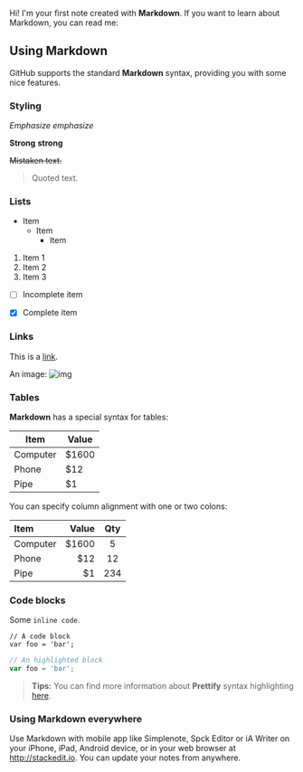 Hi! I'm your first note created with **Markdown**. If you want to learn about Markdown, you can read me:


## Using Markdown

GitHub supports the standard **Markdown** syntax, providing you with some nice features.


### Styling

*Emphasize* _emphasize_

**Strong** __strong__

~~Mistaken text.~~

> Quoted text.


### Lists

- Item
  * Item
    + Item

1. Item 1
2. Item 2
3. Item 3

- [ ] Incomplete item
- [x] Complete item


### Links

This is a [link](http://example.com).

An image: ![img](pic.jpg)


### Tables

**Markdown** has a special syntax for tables:

Item     | Value
-------- | ---
Computer | $1600
Phone    | $12
Pipe     | $1

You can specify column alignment with one or two colons:

| Item     | Value | Qty   |
| :------- | ----: | :---: |
| Computer | $1600 |  5    |
| Phone    | $12   |  12   |
| Pipe     | $1    |  234  |


### Code blocks

Some `inline code`.

```
// A code block
var foo = 'bar';
```

```javascript
// An highlighted block
var foo = 'bar';
```

> **Tips:** You can find more information about **Prettify** syntax highlighting [here](https://code.google.com/p/google-code-prettify).


### Using Markdown everywhere

Use Markdown with mobile app like Simplenote, Spck Editor or iA Writer on your iPhone, iPad, Android device, or in your web browser at http://stackedit.io. You can update your notes from anywhere.
